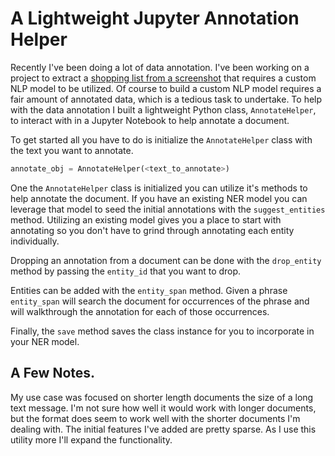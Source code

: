 # A Lightweight Jupyter Annotation Helper

Recently I've been doing a lot of data annotation.  I've been working on a project to extract a [shopping list from a 
screenshot](https://matthewvielkind.dev/home/2019/6/23/extracting-a-list-from-an-image) that requires a custom NLP model
to be utilized.  Of course to build a custom NLP model requires a fair amount of annotated data, which is a tedious 
task to undertake.  To help with the data annotation I built a lightweight Python class, `AnnotateHelper`, to interact
with in a Jupyter Notebook to help annotate a document.

To get started all you have to do is initialize the `AnnotateHelper` class with the text you want to annotate.

```python
annotate_obj = AnnotateHelper(<text_to_annotate>)
```

One the `AnnotateHelper` class is initialized you can utilize it's methods to help annotate the document.  If you have
an existing NER model you can leverage that model to seed the initial annotations with the `suggest_entities` method.
Utilizing an existing model gives you a place to start with annotating so you don't have to grind through annotating
each entity individually.

Dropping an annotation from a document can be done with the `drop_entity` method by passing the `entity_id` that you
want to drop.

Entities can be added with the `entity_span` method.  Given a phrase `entity_span` will search the document for
occurrences of the phrase and will walkthrough the annotation for each of those occurrences.

Finally, the `save` method saves the class instance for you to incorporate in your NER model.


## A Few Notes.

My use case was focused on shorter length documents the size of a long text message.  I'm not sure how well it would 
work with longer documents, but the format does seem to work well with the shorter documents I'm dealing with.  The 
initial features I've added are pretty sparse.  As I use this utility more I'll expand the functionality.